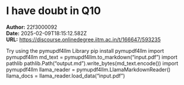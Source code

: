 # I have doubt in Q10

**Author:** 22f3000092  
**Date:** 2025-02-09T18:15:12.582Z  
**URL:** https://discourse.onlinedegree.iitm.ac.in/t/166647/593235

Try using the pymupdf4llm Library
pip install pymupdf4llm
import pymupdf4llm
md_text = pymupdf4llm.to_markdown(“input.pdf”)
import pathlib
pathlib.Path(“output.md”).write_bytes(md_text.encode())
import pymupdf4llm
llama_reader = pymupdf4llm.LlamaMarkdownReader()
llama_docs = llama_reader.load_data(“input.pdf”)
